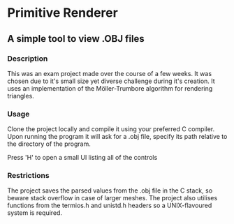 # Primitive Renderer

## A simple tool to view .OBJ files

### Description

This was an exam project made over the course of a few weeks. It was chosen due to it's small size yet diverse challenge during it's creation. It uses an implementation of the Möller-Trumbore algorithm for rendering triangles.

### Usage

Clone the project locally and compile it using your preferred C compiler.
Upon running the program it will ask for a .obj file, specify its path relative to the directory of the program.

Press 'H' to open a small UI listing all of the controls

### Restrictions

The project saves the parsed values from the .obj file in the C stack, so beware stack overflow in case of larger meshes.
The project also utilises functions from the termios.h and unistd.h headers so a UNIX-flavoured system is required.

